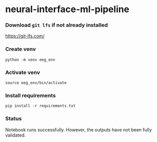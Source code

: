 # neural-interface-ml-pipeline

### Download `git lfs` if not already installed
https://git-lfs.com/

### Create venv
`python -m venv eeg_env`

### Activate venv
`source eeg_env/bin/activate`

### Install requirements
`pip install -r requirements.txt`

### Status
Notebook runs successfully. However, the outputs have not been fully validated.

